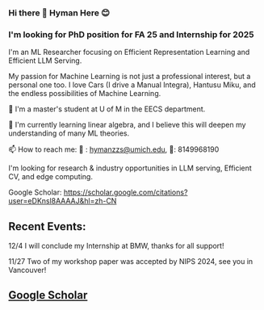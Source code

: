 ### Hi there 👋 Hyman Here 😊

### I'm looking for PhD position for FA 25 and Internship for 2025

I'm an ML Researcher focusing on Efficient Representation Learning and Efficient LLM Serving.

My passion for Machine Learning is not just a professional interest, but a personal one too. I love Cars (I drive a Manual Integra), Hantusu Miku, and the endless possibilities of Machine Learning.

🔭 I'm a master's student at U of M in the EECS department.

🌱 I'm currently learning linear algebra, and I believe this will deepen my understanding of many ML theories.

📫 How to reach me:  📮 : hymanzzs@umich.edu, 📱: 8149968190

I'm looking for research & industry opportunities in LLM serving, Efficient CV, and edge computing.

Google Scholar: https://scholar.google.com/citations?user=eDKnsl8AAAAJ&hl=zh-CN

## Recent Events:

12/4 I will conclude my Internship at BMW, thanks for all support!

11/27 Two of my workshop paper was accepted by NIPS 2024, see you in Vancouver!


## [Google Scholar]([https://scholar.google.com/citations?user=YOUR_ID](https://scholar.google.com/citations?view_op=list_works&hl=zh-CN&hl=zh-CN&user=eDKnsl8AAAAJ))



